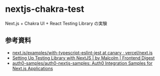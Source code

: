 # nextjs-chakra-test

Next.js + Chakra UI + React Testing Library の実験

## 参考資料

- [next.js/examples/with-typescript-eslint-jest at canary · vercel/next.js](https://github.com/vercel/next.js/tree/canary/examples/with-typescript-eslint-jest)
- [Setting Up Testing Library with NextJS | by Malcolm | Frontend Digest](https://frontend-digest.com/setting-up-testing-library-with-nextjs-a9702cbde32d)
- [auth0-samples/auth0-nextjs-samples: Auth0 Integration Samples for Next.js Applications](https://github.com/auth0-samples/auth0-nextjs-samples)
